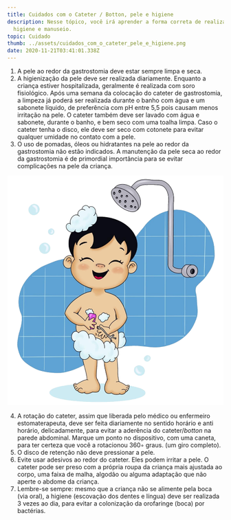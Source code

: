 ```yaml
---
title: Cuidados com o Cateter / Botton, pele e higiene
description: Nesse tópico, você irá aprender a forma correta de realizar sua
  higiene e manuseio.
topic: Cuidado
thumb: ../assets/cuidados_com_o_cateter_pele_e_higiene.png
date: 2020-11-21T03:41:01.338Z
---
```

1. A pele ao redor da gastrostomia deve estar sempre limpa e seca. 
2. A higienização da pele deve ser realizada diariamente. Enquanto a criança estiver hospitalizada, geralmente é realizada com soro fisiológico. Após uma semana da colocação do cateter de gastrostomia, a limpeza já poderá ser realizada durante o banho com água e um sabonete líquido, de preferência com pH entre 5,5 pois causam menos irritação na pele. O cateter também deve ser lavado com água e sabonete, durante o banho, e bem seco com uma toalha limpa. Caso o cateter tenha o disco, ele deve ser seco com cotonete para evitar qualquer umidade no contato com a pele.
3. O uso de pomadas, óleos ou hidratantes na pele ao redor da gastrostomia não estão indicados. A manutenção da pele seca ao redor da gastrostomia é de primordial importância para se evitar complicações na pele da criança.

![Cuidados com o Cateter / Botton, pele e higiene](../assets/cuidados_com_o_cateter_pele_e_higiene.png "Cuidados com o Cateter / Botton, pele e higiene")

4.  A rotação do cateter, assim que liberada pelo médico ou enfermeiro estomaterapeuta, deve ser feita diariamente no sentido horário e anti horário, delicadamente, para evitar a aderência do cateter/*botton* na parede abdominal. Marque um ponto no dispositivo, com uma caneta, para ter certeza  que você a rotacionou 360◦ graus. (um giro completo). 
5. O disco de retenção não deve pressionar a pele. 
6. Evite usar adesivos ao redor do cateter. Eles podem irritar a pele. O cateter pode ser preso com a própria roupa da criança mais ajustada ao corpo, uma faixa de malha, algodão ou alguma adaptação que não aperte o abdome da criança.
7. Lembre-se sempre: mesmo que a criança não se alimente pela boca (via oral), a higiene (escovação dos dentes e língua) deve ser realizada 3 vezes ao dia, para evitar a colonização da orofaringe (boca) por bactérias.



